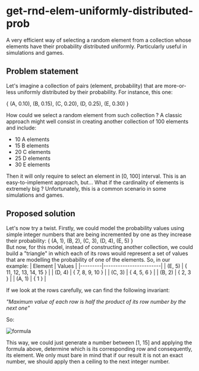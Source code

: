 # get-rnd-elem-uniformly-distributed-prob
A very efficient way of selecting a random element from a collection whose elements have their probability distributed uniformly. Particularly useful in simulations and games.
## Problem statement
Let's imagine a collection of pairs (element, probability) that are more-or-less uniformly distributed by their probability. For instance, this one:

{ (A, 0.10), (B, 0.15), (C, 0.20), (D, 0.25), (E, 0.30) }   

How could we select a random element from such collection ? A classic approach might well consist in creating another collection of 100 elements and include:
- 10 A elements
- 15 B elements
- 20 C elements
- 25 D elements
- 30 E elements

Then it will only require to select an element in [0, 100] interval. This is an easy-to-implement approach, but... What if the cardinality of elements is extremely big ? Unfortunately, this is a common scenario in some simulations and games.
## Proposed solution
Let's now try a twist. Firstly, we could model the probability values using simple integer numbers that are being incremented by one as they increase their probability:
{ (A, 1), (B, 2), (C, 3), (D, 4), (E, 5) }   
But now, for this model, instead of constructing another collection, we could build a "triangle" in which each of its rows would represent a set of values that are modelling the probability of one of the elements. So, in our example:
| Element | Values                 |
|---------|------------------------|
| (E, 5)  | { 11, 12, 13, 14, 15 } |
| (D, 4)  | { 7, 8, 9, 10 }        |
| (C, 3)  | { 4, 5, 6 }            |
| (B, 2)  | { 2, 3 }               |
| (A, 1)  | { 1 }                  |

If we look at the rows carefully, we can find the following invariant:

_"Maximum value of each row is half the product of its row number by the next one"_

So:

![formula](https://render.githubusercontent.com/render/math?math=\color{red}r%20*%20(r%20%2B%201)%20=%202n%20\rightarrow%20r^2%20%2B%20r%20-%202n%20=%200\rightarrow%20r%20=%20\frac{\sqrt{8n%20%2B%201}%20-%201}{2})

This way, we could just generate a number between [1, 15] and applying the formula above, determine which is its corresponding row and consequently, its element. We only must bare in mind that if our result it is not an exact number, we should apply then a ceiling to the next integer number.
